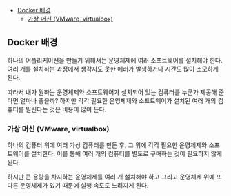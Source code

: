 - [Docker 배경](#docker-배경)
  - [가상 머신 (VMware, virtualbox)](#가상-머신-vmware-virtualbox)

## Docker 배경

하나의 어플리케이션을 만들기 위해서는 운영체제에 여러 소프트웨어를 설치해야 한다. 여러 개를 설치하는 과정에서 생각지도 못한 에러가 발생하거나 시간도 많이 소모하게 된다.

따라서 내가 원하는 운영체제와 소프트웨어가 설치되어 있는 컴퓨터를 누군가 제공해 준다면 얼마나 좋을까? 하지만 각각 필요한 운영체제와 소프트웨어가 설치된 여러 개의 컴퓨터를 빌린다는 것은 비용이 많이 든다.

### 가상 머신 (VMware, virtualbox)

하나의 컴퓨터 위에 여러 가상 컴퓨터를 만든 후, 그 위에 각각 필요한 운영체제와 소프트웨어를 설치한다. 이를 통해 여러 개의 컴퓨터를 별도로 구매하는 것이 필요하지 않게 된다.

하지만 큰 용량을 차지하는 운영체제를 여러 개 설치해야 하고 그리고 운영체제 위에 또 다른 운영체제가 있기 때문에 실행 속도도 느려지게 된다.
